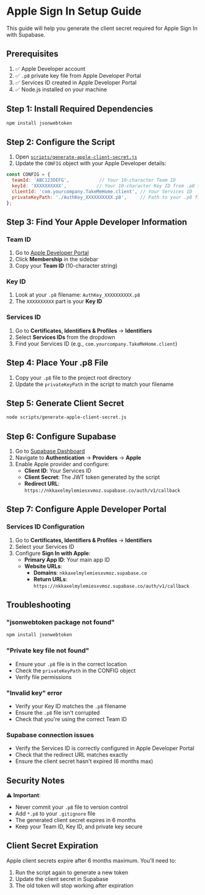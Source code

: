 # Apple Sign In Setup Guide

This guide will help you generate the client secret required for Apple Sign In with Supabase.

## Prerequisites

1. ✅ Apple Developer account
2. ✅ `.p8` private key file from Apple Developer Portal
3. ✅ Services ID created in Apple Developer Portal
4. ✅ Node.js installed on your machine

## Step 1: Install Required Dependencies

```bash
npm install jsonwebtoken
```

## Step 2: Configure the Script

1. Open [`scripts/generate-apple-client-secret.js`](scripts/generate-apple-client-secret.js:1)
2. Update the `CONFIG` object with your Apple Developer details:

```javascript
const CONFIG = {
  teamId: 'ABC123DEFG',           // Your 10-character Team ID
  keyId: 'XXXXXXXXXX',           // Your 10-character Key ID from .p8 filename
  clientId: 'com.yourcompany.TakeMeHome.client', // Your Services ID
  privateKeyPath: './AuthKey_XXXXXXXXXX.p8',     // Path to your .p8 file
};
```

## Step 3: Find Your Apple Developer Information

### Team ID
1. Go to [Apple Developer Portal](https://developer.apple.com/account/)
2. Click **Membership** in the sidebar
3. Copy your **Team ID** (10-character string)

### Key ID
1. Look at your `.p8` filename: `AuthKey_XXXXXXXXXX.p8`
2. The `XXXXXXXXXX` part is your **Key ID**

### Services ID
1. Go to **Certificates, Identifiers & Profiles** → **Identifiers**
2. Select **Services IDs** from the dropdown
3. Find your Services ID (e.g., `com.yourcompany.TakeMeHome.client`)

## Step 4: Place Your .p8 File

1. Copy your `.p8` file to the project root directory
2. Update the `privateKeyPath` in the script to match your filename

## Step 5: Generate Client Secret

```bash
node scripts/generate-apple-client-secret.js
```

## Step 6: Configure Supabase

1. Go to [Supabase Dashboard](https://supabase.com/dashboard)
2. Navigate to **Authentication** → **Providers** → **Apple**
3. Enable Apple provider and configure:
   - **Client ID**: Your Services ID
   - **Client Secret**: The JWT token generated by the script
   - **Redirect URL**: `https://nkkaxelmylemiesxvmoz.supabase.co/auth/v1/callback`

## Step 7: Configure Apple Developer Portal

### Services ID Configuration
1. Go to **Certificates, Identifiers & Profiles** → **Identifiers**
2. Select your Services ID
3. Configure **Sign In with Apple**:
   - **Primary App ID**: Your main app ID
   - **Website URLs**:
     - **Domains**: `nkkaxelmylemiesxvmoz.supabase.co`
     - **Return URLs**: `https://nkkaxelmylemiesxvmoz.supabase.co/auth/v1/callback`

## Troubleshooting

### "jsonwebtoken package not found"
```bash
npm install jsonwebtoken
```

### "Private key file not found"
- Ensure your `.p8` file is in the correct location
- Check the `privateKeyPath` in the CONFIG object
- Verify file permissions

### "Invalid key" error
- Verify your Key ID matches the `.p8` filename
- Ensure the `.p8` file isn't corrupted
- Check that you're using the correct Team ID

### Supabase connection issues
- Verify the Services ID is correctly configured in Apple Developer Portal
- Check that the redirect URL matches exactly
- Ensure the client secret hasn't expired (6 months max)

## Security Notes

⚠️ **Important**: 
- Never commit your `.p8` file to version control
- Add `*.p8` to your `.gitignore` file
- The generated client secret expires in 6 months
- Keep your Team ID, Key ID, and private key secure

## Client Secret Expiration

Apple client secrets expire after 6 months maximum. You'll need to:
1. Run the script again to generate a new token
2. Update the client secret in Supabase
3. The old token will stop working after expiration